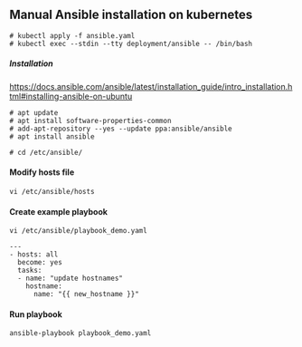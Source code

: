## Manual Ansible installation on kubernetes
```
# kubectl apply -f ansible.yaml
# kubectl exec --stdin --tty deployment/ansible -- /bin/bash
```

##### Installation
https://docs.ansible.com/ansible/latest/installation_guide/intro_installation.html#installing-ansible-on-ubuntu
```
# apt update
# apt install software-properties-common
# add-apt-repository --yes --update ppa:ansible/ansible
# apt install ansible
```
```
# cd /etc/ansible/
```

#### Modify hosts file
```
vi /etc/ansible/hosts
```
#### Create example playbook
```
vi /etc/ansible/playbook_demo.yaml
```
```
---
- hosts: all
  become: yes
  tasks:
  - name: "update hostnames"
    hostname:
      name: "{{ new_hostname }}"

```

#### Run playbook
```
ansible-playbook playbook_demo.yaml
```
